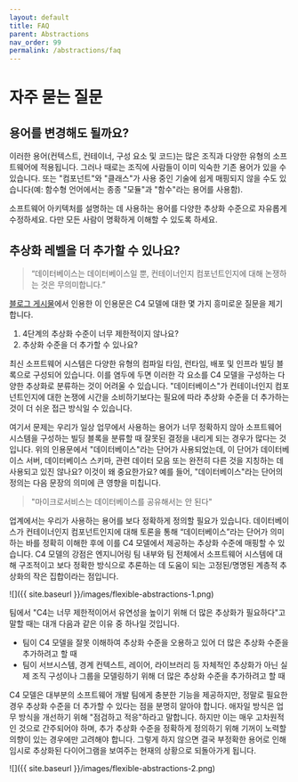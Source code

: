 ```yaml
---
layout: default
title: FAQ
parent: Abstractions
nav_order: 99
permalink: /abstractions/faq
---
```


# 자주 묻는 질문

## 용어를 변경해도 될까요?

이러한 용어(컨텍스트, 컨테이너, 구성 요소 및 코드)는 많은 조직과 다양한 유형의 소프트웨어에 적용됩니다.
그러나 때로는 조직에 사람들이 이미 익숙한 기존 용어가 있을 수 있습니다. 또는 "컴포넌트"와 "클래스"가 사용 중인 기술에 쉽게 매핑되지 않을 수도 있습니다(예: 함수형 언어에서는 종종 "모듈"과 "함수"라는 용어를 사용함).

소프트웨어 아키텍처를 설명하는 데 사용하는 용어를 다양한 추상화 수준으로 자유롭게 수정하세요.
다만 모든 사람이 명확하게 이해할 수 있도록 하세요.

## 추상화 레벨을 더 추가할 수 있나요?

> “데이터베이스는 데이터베이스일 뿐, 컨테이너인지 컴포넌트인지에 대해 논쟁하는 것은 무의미합니다.”

[블로그 게시물](https://www.ilograph.com/blog/posts/concrete-diagramming-models/)에서 인용한 이 인용문은 C4 모델에 대한 몇 가지 흥미로운 질문을 제기합니다.

1. 4단계의 추상화 수준이 너무 제한적이지 않나요?
2. 추상화 수준을 더 추가할 수 있나요?

최신 소프트웨어 시스템은 다양한 유형의 컴파일 타임, 런타임, 배포 및 인프라 빌딩 블록으로 구성되어 있습니다. 이를 염두에 두면 이러한 각 요소를 C4 모델을 구성하는 다양한 추상화로 분류하는 것이 어려울 수 있습니다. "데이터베이스"가 컨테이너인지 컴포넌트인지에 대한 논쟁에 시간을 소비하기보다는 필요에 따라 추상화 수준을 더 추가하는 것이 더 쉬운 접근 방식일 수 있습니다.

여기서 문제는 우리가 일상 업무에서 사용하는 용어가 너무 정확하지 않아 소프트웨어 시스템을 구성하는 빌딩 블록을 분류할 때 잘못된 결정을 내리게 되는 경우가 많다는 것입니다. 위의 인용문에서 "데이터베이스"라는 단어가 사용되었는데, 이 단어가 데이터베이스 서버, 데이터베이스 스키마, 관련 데이터 모음 또는 완전히 다른 것을 지칭하는 데 사용되고 있진 않나요?
이것이 왜 중요한가요? 예를 들어, "데이터베이스"라는 단어의 정의는 다음 문장의 의미에 큰 영향을 미칩니다.

> "마이크로서비스는 데이터베이스를 공유해서는 안 된다"

업계에서는 우리가 사용하는 용어를 보다 정확하게 정의할 필요가 있습니다. 데이터베이스가 컨테이너인지 컴포넌트인지에 대해 토론을 통해 “데이터베이스”라는 단어가 의미하는 바를 정확히 이해한 후에 이를 C4 모델에서 제공하는 추상화 수준에 매핑할 수 있습니다. C4 모델의 강점은 엔지니어링 팀 내부와 팀 전체에서 소프트웨어 시스템에 대해 구조적이고 보다 정확한 방식으로 추론하는 데 도움이 되는 고정된/명명된 계층적 추상화의 작은 집합이라는 점입니다.

![]({{ site.baseurl }}/images/flexible-abstractions-1.png)

팀에서 "C4는 너무 제한적이어서 유연성을 높이기 위해 더 많은 추상화가 필요하다"고 말할 때는 대개 다음과 같은 이유 중 하나일 것입니다.

- 팀이 C4 모델을 잘못 이해하여 추상화 수준을 오용하고 있어 더 많은 추상화 수준을 추가하려고 할 때
- 팀이 서브시스템, 경계 컨텍스트, 레이어, 라이브러리 등 자체적인 추상화가 아닌 실제 조직 구성이나 그룹을 모델링하기 위해 더 많은 추상화 수준을 추가하려고 할 때

C4 모델은 대부분의 소프트웨어 개발 팀에게 충분한 기능을 제공하지만, 정말로 필요한 경우 추상화 수준을 더 추가할 수 있다는 점을 분명히 알아야 합니다. 애자일 방식은 업무 방식을 개선하기 위해 "점검하고 적응"하라고 말합니다. 하지만 이는 매우 고차원적인 것으로 간주되어야 하며, 추가 추상화 수준을 정확하게 정의하기 위해 기꺼이 노력할 의향이 있는 경우에만 고려해야 합니다.
그렇게 하지 않으면 결국 부정확한 용어로 인해 임시로 추상화된 다이어그램을 보여주는 현재의 상황으로 되돌아가게 됩니다.

![]({{ site.baseurl }}/images/flexible-abstractions-2.png)
